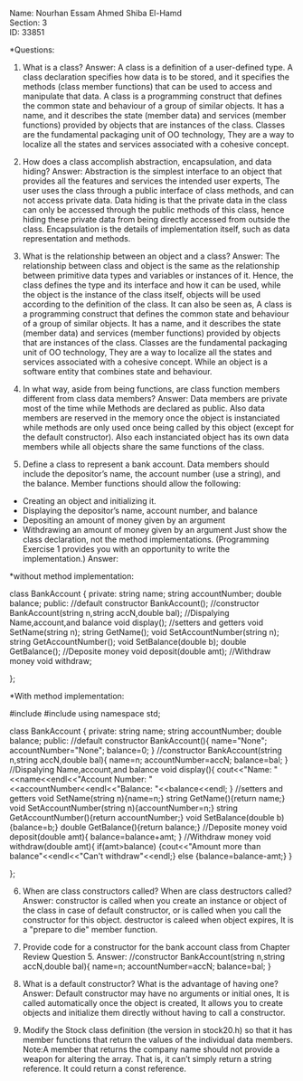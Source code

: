 Name: Nourhan Essam Ahmed Shiba El-Hamd  
Section: 3  
ID: 33851

*Questions:

1. What is a class? 
Answer:
A class is a definition of a user-defined type. 
A class declaration specifies how data is to be stored, and it specifies the methods (class member functions) that can be used to access and manipulate that data. 
A class is a programming construct that defines the common state and behaviour of a group of similar objects.
It has a name, and it describes the state (member data) and services (member functions) provided by objects that are instances of the class.
Classes are the fundamental packaging unit of OO technology, They are a way to localize all the states and services associated with a cohesive concept.


2. How does a class accomplish abstraction, encapsulation, and data hiding? 
Answer:
Abstraction is the simplest interface to an object that provides all the features and services the intended user experts, The user uses the class through a public interface of class methods, and can not access private data. 
Data hiding is that the private data in the class can only be accessed through the public methods of this class, hence hiding these private data from being directly accessed from outside the class. 
Encapsulation is the details of implementation itself, such as data representation and methods. 


3. What is the relationship between an object and a class? 
Answer: 
The relationship between class and object is the same as the relationship between primitive data types and variables or instances of it.
Hence, the class defines the type and its interface and how it can be used,
while the object is the instance of the class itself, 
objects will be used according to the definition of the class.
It can also be seen as,
A class is a programming construct that defines the common state and behaviour of a group of similar objects.
It has a name, and it describes the state (member data) and services (member functions) provided by objects that are instances of the class.
Classes are the fundamental packaging unit of OO technology, They are a way to localize all the states and services associated with a cohesive concept.
While an object is a software entity that combines state and behaviour.


4. In what way, aside from being functions, are class function members different from class data members?
Answer:
Data members are private most of the time while Methods are declared as public.
Also data members are reserved in the memory once the object is instanciated while methods are only used once being called by this object (except for the default constructor).
Also each instanciated object has its own data members while all objects share the same functions of the class.


5. Define a class to represent a bank account. Data members should include the
depositor’s name, the account number (use a string), and the balance. Member functions
should allow the following:
* Creating an object and initializing it.
* Displaying the depositor’s name, account number, and balance
* Depositing an amount of money given by an argument
* Withdrawing an amount of money given by an argument
Just show the class declaration, not the method implementations. (Programming
Exercise 1 provides you with an opportunity to write the implementation.) 
Answer: 

*without method implementation: 

class BankAccount {
private:
	string name;
	string accountNumber;
	double balance;
public:
	//default constructor
	BankAccount();
	//constructor
	BankAccount(string n,string accN,double bal);
	//Dispalying Name,account,and balance
	void display();
	//setters and getters
	void SetName(string n);
	string GetName();
	void SetAccountNumber(string n);
	string GetAccountNumber();
	void SetBalance(double b);
	double GetBalance();
	//Deposite money
	void deposit(double amt);
	//Withdraw money
	void withdraw;

};

*With method implementation: 

#include <iostream>
#include <string>
using namespace std;

class BankAccount {
private:
	string name;
	string accountNumber;
	double balance;
public:
	//default constructor
	BankAccount(){
		name="None";
		accountNumber="None";
		balance=0;
	}
	//constructor
	BankAccount(string n,string accN,double bal){
		name=n;
		accountNumber=accN;
		balance=bal;
	}
	//Dispalying Name,account,and balance
	void display(){
		cout<<"Name: "<<name<<endl<<"Account Number: "<<accountNumber<<endl<<"Balance: "<<balance<<endl;
	}
	//setters and getters
	void SetName(string n){name=n;}
	string GetName(){return name;}
	void SetAccountNumber(string n){accountNumber=n;}
	string GetAccountNumber(){return accountNumber;}
	void SetBalance(double b){balance=b;}
	double GetBalance(){return balance;}
	//Deposite money
	void deposit(double amt){
		balance=balance+amt;
	}
	//Withdraw money
	void withdraw(double amt){
		if(amt>balance)
		{cout<<"Amount more than balance"<<endl<<"Can't withdraw"<<endl;}
		else
		{balance=balance-amt;}
	}

};

6. When are class constructors called? When are class destructors called?
Answer: 
constructor is called when you create an instance or object of the class in case of default constructor, or is called when you call the constructor for this object.
destructor is caleed when  object expires, It is a "prepare to die" member function.

7. Provide code for a constructor for the bank account class from
Chapter Review
Question 5.
Answer:
//constructor
	BankAccount(string n,string accN,double bal){
		name=n;
		accountNumber=accN;
		balance=bal;
	}

8. What is a default constructor? What is the advantage of having one?
Answer:
Default constructor may have no arguments or initial ones, It is called automatically once the object is created, It allows you to create objects and initialize them directly without having to call a constructor.

9. Modify the Stock class definition (the version in stock20.h) so that
it has member
functions that return the values of the individual data members. Note:A
member
that returns the company name should not provide a weapon for altering
the array.
That is, it can’t simply return a string reference. It could return a
const reference.	